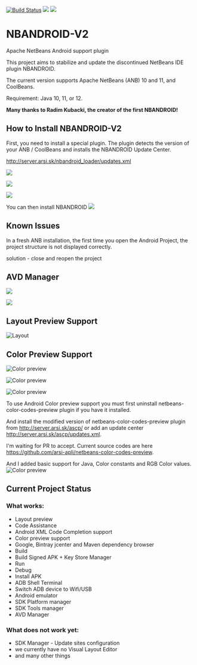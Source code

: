[![Build Status](https://travis-ci.org/NBANDROIDTEAM/NBANDROID-V2.svg?branch=master)](https://travis-ci.org/NBANDROIDTEAM/NBANDROID-V2)
![](http://server.arsi.sk:8080/hit/counter.svg)
![](http://server.arsi.sk:8080/hit/current.svg)

# NBANDROID-V2
Apache NetBeans Android support plugin

This project aims to stabilize and update the discontinued NetBeans IDE plugin NBANDROID.

The current version supports Apache NetBeans (ANB) 10 and 11, and CoolBeans.

Requirement: Java 10, 11, or 12.

**Many thanks to Radim Kubacki, the creator of the first NBANDROID!**</br>

## How to Install NBANDROID-V2

First, you need to install a special plugin. The plugin detects the version of your ANB / CoolBeans and installs the NBANDROID Update Center.

http://server.arsi.sk/nbandroid_loader/updates.xml

![](https://user-images.githubusercontent.com/22594510/56475800-cf253800-648d-11e9-8ff9-7912460ecfad.png)

![](https://user-images.githubusercontent.com/22594510/56475807-ed8b3380-648d-11e9-80c7-d40fbfed842a.png)

![](https://user-images.githubusercontent.com/22594510/56475731-bec08d80-648c-11e9-814c-6af46f1d406e.png)

You can then install NBANDROID
![](https://user-images.githubusercontent.com/22594510/56475757-1c54da00-648d-11e9-8eb0-fec1e5505826.png)

## Known Issues

In a fresh ANB installation, the first time you open the Android Project, the project structure is not displayed correctly.

solution - close and reopen the project

## AVD Manager
![](https://user-images.githubusercontent.com/22594510/56445471-b259fa80-62fd-11e9-838e-ee6625081369.png)

![](https://user-images.githubusercontent.com/22594510/56473325-0f72bf00-646a-11e9-83a2-c755c7f743e2.png)

## Layout Preview Support
![Layout](https://user-images.githubusercontent.com/22594510/52371231-433a6d00-2a55-11e9-87d6-8ee9246c4168.png)

## Color Preview Support
![Color preview](https://user-images.githubusercontent.com/22594510/50722224-20224380-10cc-11e9-8a0a-90e2106b3c9d.png)

![Color preview](https://user-images.githubusercontent.com/22594510/50724036-f9253b00-10e6-11e9-92d0-c092ec9ed1f4.png)

![Color preview](https://user-images.githubusercontent.com/22594510/50724463-30e3b100-10ee-11e9-8d71-97dd83a3a357.png)

To use Android Color preview support you must first uninstall netbeans-color-codes-preview plugin if you have it installed.

And install the modified version of netbeans-color-codes-preview plugin from http://server.arsi.sk/ascp/ or add an update center 
http://server.arsi.sk/ascp/updates.xml. 

I'm waiting for PR to accept. Current source codes are here https://github.com/arsi-apli/netbeans-color-codes-preview. 

And I added basic support for Java, Color constants and RGB Color values.
![Color preview](https://user-images.githubusercontent.com/22594510/50656806-ab98b900-0f94-11e9-9d14-890c3303c7b7.png)


## Current Project Status
### What works:
* Layout preview
* Code Assistance
* Android XML Code Completion support
* Color preview support
* Google, Bintray jcenter and Maven dependency browser
* Build
* Build Signed APK + Key Store Manager
* Run
* Debug
* Install APK
* ADB Shell Terminal
* Switch ADB device to Wifi/USB
* Android emulator
* SDK Platform manager
* SDK Tools manager
* AVD Manager

### What does not work yet:
* SDK Manager - Update sites configuration
* we currently have no Visual Layout Editor 
* and many other things

